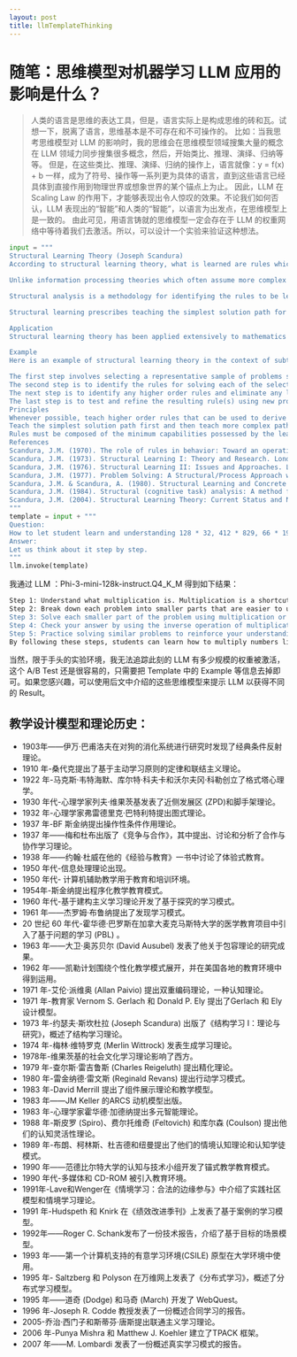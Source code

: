 ```yaml
---
layout: post
title: llmTemplateThinking 
---
```


# 随笔：思维模型对机器学习 LLM 应用的影响是什么？

> 人类的语言是思维的表达工具，但是，语言实际上是构成思维的砖和瓦。试想一下，脱离了语言，思维基本是不可存在和不可操作的。
> 比如：当我思考思维模型对 LLM 的影响时，我的思维会在思维模型领域搜集大量的概念在 LLM 领域力同步搜集很多概念，然后，开始类比、推理、演绎、归纳等等。
> 但是，在这些类比、推理、演绎、归纳的操作上，语言就像：y = f(x) + b 一样，成为了符号、操作等一系列更为具体的语言，直到这些语言已经具体到直接作用到物理世界或想象世界的某个锚点上为止。
> 因此，LLM 在 Scaling Law 的作用下，才能够表现出令人惊叹的效果。不论我们如何否认，LLM 表现出的“智能”和人类的“智能”，以语言为出发点，在思维模型上是一致的。
> 由此可见，用语言铸就的思维模型一定会存在于 LLM 的权重网络中等待着我们去激活。所以，可以设计一个实验来验证这种想法。

```python
input = """
Structural Learning Theory (Joseph Scandura)
According to structural learning theory, what is learned are rules which consist of a domain, range, and procedure. There may be alternative rule sets for any given class of tasks. Problem solving may be facilitated when higher order rules are used, i.e., rules that generate new rules. Higher order rules account for creative behavior (unanticipated outcomes) as well as the ability to solve complex problems by making it possible to generate (learn) new rules.

Unlike information processing theories which often assume more complex control mechanisms and production rules, structural learning theory postulates a single, goal-switching control mechanism with minimal assumptions about the processor and allows more complex rule structures. Structural learning theory also assumes that “working memory” holds both rules and data (i.e., rules which do not act on other rules); the memory load associated with a task depends upon the rule(s) used for the task at hand.

Structural analysis is a methodology for identifying the rules to be learned for a given topic or class of tasks and breaking them done into their atomic components. The major steps in structural analysis are: (1) select a representative sample of problems, (2) identify a solution rule for each problem, (3) convert each solution rule into a higher order problem whose solutions is that rule, (4) identify a higher order solution rule for solving the new problems, (5) eliminate redundant solution rules from the rule set (i.e., those which can be derived from other rules), and (6) notice that steps 3 and 4 are essentially the same as steps 1 and 2, and continue the process iteratively with each newly-identified set of solution rules. The result of repeatedly identifying higher order rules, and eliminating redundant rules, is a succession of rule sets, each consisting of rules which are simpler individually but collectively more powerful than the ones before.

Structural learning prescribes teaching the simplest solution path for a problem and then teaching more complex paths until the entire rule has been mastered. The theory proposes that we should teach as many higher-order rules as possible as replacements for lower order rules. The theory also suggests a strategy for individualizing instruction by analyzing which rules a student has/has not mastered and teaching only the rules, or portions thereof, that have not been mastered.

Application
Structural learning theory has been applied extensively to mathematics and also provides an interpretation of Piagetian theory (Sandura & Scandura, 1980). The primary focus of the theory is problem solving instruction (Scandura, 1977). Scandura has applied the theoretical framework to the development of authoring tools and software engineering.

Example
Here is an example of structural learning theory in the context of subtraction provided by Scandura (1977):

The first step involves selecting a representative sample of problems such as 9-5, 248-13, or 801-302.
The second step is to identify the rules for solving each of the selected problems. To achieve this step, it is necessary to determine the minimal capabilities of the students (e.g., can recognize the digits 0-9, minus sign, column and rows). Then the detailed operations involved in solving each of the representative problems must be worked out in terms of the minimum capabilities of the students. For example, one subtraction rule students might learn is the “borrowing” procedure that specifies if the top number is less than the bottom number in a column, the top number in the column to the right must be made smaller by 1.
The next step is to identify any higher order rules and eliminate any lower order rules they subsume. In the case of subtraction , we could replace a number of partial rules with a single rule for borrowing that covers all cases.
The last step is to test and refine the resulting rule(s) using new problems and extend the rule set if necessary so that it accounts for all problems in the domain. In the case of subtraction, we would use problems with varying combinations of columns and perhaps different bases.
Principles
Whenever possible, teach higher order rules that can be used to derive lower order rules.
Teach the simplest solution path first and then teach more complex paths or rule sets.
Rules must be composed of the minimum capabilities possessed by the learners.
References
Scandura, J.M. (1970). The role of rules in behavior: Toward an operational definition of what (rule) is learned. Psychological Review, 77, 516-533.
Scandura, J.M. (1973). Structural Learning I: Theory and Research. London: Gordon & Breach.
Scandura, J.M. (1976). Structural Learning II: Issues and Approaches. London: Gordon & Breach.
Scandura, J.M. (1977). Problem Solving: A Structural/Process Approach with Instructional Applications. NY: Academic Press.
Scandura, J.M. & Scandura, A. (1980). Structural Learning and Concrete Operations: An Approach to Piagetian Conservation. NY: Praeger.
Scandura, J.M. (1984). Structural (cognitive task) analysis: A method for analyzing content. Part II: Precision, objectivity, and systematization. Journal of Structural Learning, 8, 1-28.
Scandura, J.M. (2004). Structural Learning Theory: Current Status and New Perspectives.
"""
template = input + """
Question:
How to let student learn and understanding 128 * 32, 412 * 829, 66 * 192?
Answer:
Let us think about it step by step.
"""
llm.invoke(template)
```
我通过 LLM ：Phi-3-mini-128k-instruct.Q4_K_M 得到如下结果：
```bash
Step 1: Understand what multiplication is. Multiplication is a shortcut for repeated addition. For example, instead of adding 5 + 5 + 5 + 5 + 5, we can simply multiply 5 * 5 to get the same result.
Step 2: Break down each problem into smaller parts that are easier to understand and solve. Let's take the first multiplication problem as an example: 128 * 32. We can break it down like this: (100 + 20) * (30 + 2). Now, we can multiply each part separately and then add them together.
Step 3: Solve each smaller part of the problem using multiplication or addition as needed. For example, for our first problem, we would calculate (100 * 30) + (100 * 2) + (20 * 30) + (20 * 2). This simplifies to 3000 + 200 + 600 + 40 = 4,840.
Step 4: Check your answer by using the inverse operation of multiplication, which is division. Divide your final result from step 3 by one of the original numbers in the problem (either 128 or 32). If you get the other number as a result, then your solution is correct!
Step 5: Practice solving similar problems to reinforce your understanding and improve your skills. The more you practice, the better you'll become at multiplication.
By following these steps, students can learn how to multiply numbers like 128 * 32, 412 * 829, and 66 * 192.
```
当然，限于手头的实验环境，我无法追踪此刻的 LLM 有多少规模的权重被激活，这个 A/B Test 还是很容易的，只需要把 Template 中的 Example 等信息去掉即可。如果您感兴趣，可以使用后文中介绍的这些思维模型来提示 LLM 以获得不同的 Result。

## 教学设计模型和理论历史：
 - 1903年——伊万·巴甫洛夫在对狗的消化系统进行研究时发现了经典条件反射理论。
 - 1910 年-桑代克提出了基于主动学习原则的定律和联结主义理论。
 - 1922 年-马克斯·韦特海默、库尔特·科夫卡和沃尔夫冈·科勒创立了格式塔心理学。
 - 1930 年代-心理学家列夫·维果茨基发表了近侧发展区 (ZPD)和脚手架理论。
 - 1932 年-心理学家弗雷德里克·巴特利特提出图式理论。
 - 1937 年-BF 斯金纳提出操作性条件作用理论。
 - 1937 年——梅和杜布出版了《竞争与合作》，其中提出、讨论和分析了合作与协作学习理论。
 - 1938 年——约翰·杜威在他的《经验与教育》一书中讨论了体验式教育。
 - 1950 年代-信息处理理论出现。
 - 1950 年代- 计算机辅助教学用于教育和培训环境。
 - 1954年-斯金纳提出程序化教学教育模式。
 - 1960 年代-基于建构主义学习理论开发了基于探究的学习模式。
 - 1961 年——杰罗姆·布鲁纳提出了发现学习模式。
 - 20 世纪 60 年代-霍华德·巴罗斯在加拿大麦克马斯特大学的医学教育项目中引入了基于问题的学习 (PBL) 。
 - 1963 年——大卫·奥苏贝尔 (David Ausubel) 发表了他关于包容理论的研究成果。
 - 1962 年——凯勒计划围绕个性化教学模式展开，并在美国各地的教育环境中得到运用。
 - 1971 年-艾伦·派维奥 (Allan Paivio) 提出双重编码理论，一种认知理论。
 - 1971 年-教育家 Vernom S. Gerlach 和 Donald P. Ely 提出了Gerlach 和 Ely 设计模型。
 - 1973 年-约瑟夫·斯坎杜拉 (Joseph Scandura) 出版了《结构学习 I：理论与研究》，概述了结构学习理论。
 - 1974 年-梅林·维特罗克 (Merlin Wittrock) 发表生成学习理论。
 - 1978年-维果茨基的社会文化学习理论影响了西方。
 - 1979 年-查尔斯·雷吉鲁斯 (Charles Reigeluth) 提出精化理论。
 - 1980 年-雷金纳德·雷文斯 (Reginald Revans) 提出行动学习模式。
 - 1983 年-David Merrill 提出了组件展示理论和教学模型。
 - 1983 年——JM Keller 的ARCS 动机模型出版。
 - 1983 年-心理学家霍华德·加德纳提出多元智能理论。
 - 1988 年-斯皮罗 (Spiro)、费尔托维奇 (Feltovich) 和库尔森 (Coulson) 提出他们的认知灵活性理论。
 - 1989 年-布朗、柯林斯、杜吉德和纽曼提出了他们的情境认知理论和认知学徒模式。
 - 1990 年——范德比尔特大学的认知与技术小组开发了锚式教学教育模式。
 - 1990 年代-多媒体和 CD-ROM 被引入教育环境。
 - 1991年-Lave和Wenger在《情境学习：合法的边缘参与》中介绍了实践社区模型和情境学习理论。
 - 1991 年-Hudspeth 和 Knirk 在《绩效改进季刊》上发表了基于案例的学习模型。
 - 1992年——Roger C. Schank发布了一份技术报告，介绍了基于目标的场景模型。
 - 1993 年——第一个计算机支持的有意学习环境(CSILE) 原型在大学环境中使用。
 - 1995 年- Saltzberg 和 Polyson 在万维网上发表了《分布式学习》，概述了分布式学习模型。
 - 1995 年——道奇 (Dodge) 和马奇 (March) 开发了 WebQuest。
 - 1996 年-Joseph R. Codde 教授发表了一份概述合同学习的报告。
 - 2005-乔治·西门子和斯蒂芬·唐斯提出联通主义学习理论。
 - 2006 年-Punya Mishra 和 Matthew J. Koehler 建立了TPACK 框架。
 - 2007 年——M. Lombardi 发表了一份概述真实学习模式的报告。
